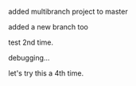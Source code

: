 added multibranch project to master

added a new branch too

test 2nd time.

debugging...

let's try this a 4th time.
